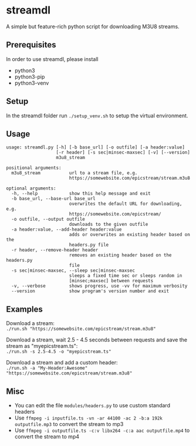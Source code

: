 # streamdl
A simple but feature-rich python script for downloading M3U8 streams.

## Prerequisites
In order to use streamdl, please install
- python3
- python3-pip
- python3-venv

## Setup
In the streamdl folder run `./setup_venv.sh` to setup the virtual environment.

## Usage
```
usage: streamdl.py [-h] [-b base_url] [-o outfile] [-a header:value]
                   [-r header] [-s sec|minsec-maxsec] [-v] [--version]
                   m3u8_stream

positional arguments:
  m3u8_stream           url to a stream file, e.g.
                        https://somewebsite.com/epicstream/stream.m3u8

optional arguments:
  -h, --help            show this help message and exit
  -b base_url, --base-url base_url
                        overwrites the default URL for downloading, e.g.
                        https://somewebsite.com/epicstream/
  -o outfile, --output outfile
                        downloads to the given outfile
  -a header:value, --add-header header:value
                        adds or overwrites an existing header based on the
                        headers.py file
  -r header, --remove-header header
                        removes an existing header based on the headers.py
                        file
  -s sec|minsec-maxsec, --sleep sec|minsec-maxsec
                        sleeps a fixed time sec or sleeps random in
                        [minsec;maxsec] between requests
  -v, --verbose         shows progress, use -vv for maximum verbosity
  --version             show program's version number and exit
```

## Examples
Download a stream:<br>
`./run.sh "https://somewebsite.com/epicstream/stream.m3u8"`

Download a stream, wait 2.5 - 4.5 seconds between requests and save the stream as "myepicstream.ts":<br>
`./run.sh -s 2.5-4.5 -o "myepicstream.ts"`

Download a stream and add a custom header:<br>
`./run.sh -a "My-Header:Awesome" "https://somewebsite.com/epicstream/stream.m3u8"`

## Misc
- You can edit the file `modules/headers.py` to use custom standard headers
- Use `ffmpeg -i inputfile.ts -vn -ar 44100 -ac 2 -b:a 192k outputfile.mp3` to convert the stream to mp3
- Use `ffmpeg -i outputfile.ts -c:v libx264 -c:a aac outputfile.mp4` to convert the stream to mp4
